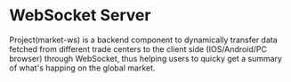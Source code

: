# WebSocket Server 

Project(market-ws) is a backend component to dynamically transfer data fetched from different trade centers to the client side (IOS/Android/PC browser) through WebSocket, thus helping users to quicky get a summary of what's happing on the global market.
